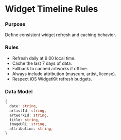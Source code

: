 # Widget Timeline Rules

### Purpose
Define consistent widget refresh and caching behavior.

### Rules
- Refresh daily at 9:00 local time.
- Cache the last 7 days of data.
- Fallback to cached artworks if offline.
- Always include attribution (museum, artist, license).
- Respect iOS WidgetKit refresh budgets.

### Data Model
```ts
{
  date: string,
  artistId: string,
  artworkId: string,
  title: string,
  imageURL: string,
  attribution: string,
}
```